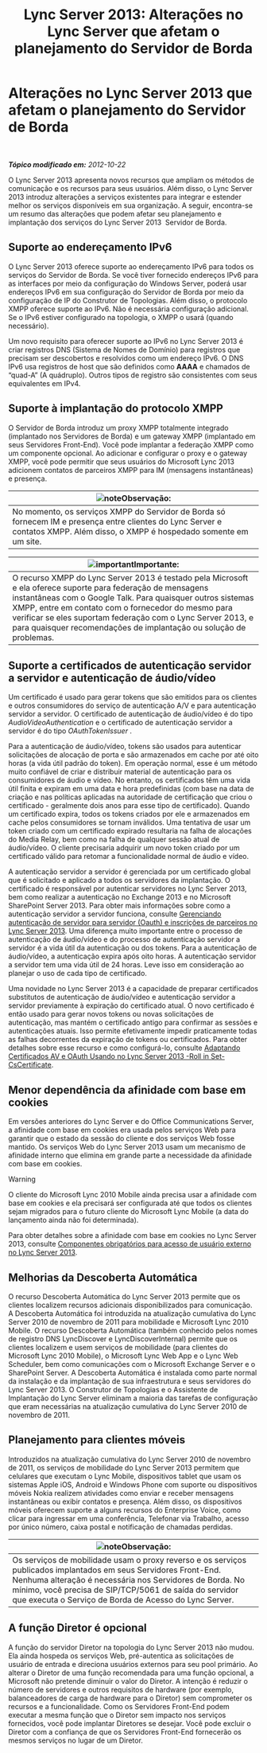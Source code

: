﻿---
title: 'Lync Server 2013: Alterações no Lync Server que afetam o planejamento do Servidor de Borda'
TOCTitle: Alterações no Lync Server 2013 que afetam o planejamento do Servidor de Borda
ms:assetid: 66305160-c9b8-4bc4-9f24-8ee8d9a294f7
ms:mtpsurl: https://technet.microsoft.com/pt-br/library/JJ204965(v=OCS.15)
ms:contentKeyID: 49306947
ms.date: 05/19/2016
mtps_version: v=OCS.15
ms.translationtype: HT
---

# Alterações no Lync Server 2013 que afetam o planejamento do Servidor de Borda

 

_**Tópico modificado em:** 2012-10-22_

O Lync Server 2013 apresenta novos recursos que ampliam os métodos de comunicação e os recursos para seus usuários. Além disso, o Lync Server 2013 introduz alterações a serviços existentes para integrar e estender melhor os serviços disponíveis em sua organização. A seguir, encontra-se um resumo das alterações que podem afetar seu planejamento e implantação dos serviços do Lync Server 2013  Servidor de Borda.

## Suporte ao endereçamento IPv6

O Lync Server 2013 oferece suporte ao endereçamento IPv6 para todos os serviços do Servidor de Borda. Se você tiver fornecido endereços IPv6 para as interfaces por meio da configuração do Windows Server, poderá usar endereços IPv6 em sua configuração do Servidor de Borda por meio da configuração de IP do Construtor de Topologias. Além disso, o protocolo XMPP oferece suporte ao IPv6. Não é necessária configuração adicional. Se o IPv6 estiver configurado na topologia, o XMPP o usará (quando necessário).

Um novo requisito para oferecer suporte ao IPv6 no Lync Server 2013 é criar registros DNS (Sistema de Nomes de Domínio) para registros que precisam ser descobertos e resolvidos como um endereço IPv6. O DNS IPv6 usa registros de host que são definidos como **AAAA** e chamados de “quad-A” (A quádruplo). Outros tipos de registro são consistentes com seus equivalentes em IPv4.

## Suporte à implantação do protocolo XMPP

O Servidor de Borda introduz um proxy XMPP totalmente integrado (implantado nos Servidores de Borda) e um gateway XMPP (implantado em seus Servidores Front-End). Você pode implantar a federação XMPP como um componente opcional. Ao adicionar e configurar o proxy e o gateway XMPP, você pode permitir que seus usuários do Microsoft Lync 2013 adicionem contatos de parceiros XMPP para IM (mensagens instantâneas) e presença.

<table>
<thead>
<tr class="header">
<th><img src="images/Gg425756.note(OCS.15).gif" title="note" alt="note" />Observação:</th>
</tr>
</thead>
<tbody>
<tr class="odd">
<td>No momento, os serviços XMPP do Servidor de Borda só fornecem IM e presença entre clientes do Lync Server e contatos XMPP. Além disso, o XMPP é hospedado somente em um site.</td>
</tr>
</tbody>
</table>


<table>
<thead>
<tr class="header">
<th><img src="images/Gg425939.important(OCS.15).gif" title="important" alt="important" />Importante:</th>
</tr>
</thead>
<tbody>
<tr class="odd">
<td>O recurso XMPP do Lync Server 2013 é testado pela Microsoft e ela oferece suporte para federação de mensagens instantâneas com o Google Talk. Para quaisquer outros sistemas XMPP, entre em contato com o fornecedor do mesmo para verificar se eles suportam federação com o Lync Server 2013, e para quaisquer recomendações de implantação ou solução de problemas.</td>
</tr>
</tbody>
</table>


## Suporte a certificados de autenticação servidor a servidor e autenticação de áudio/vídeo

Um certificado é usado para gerar tokens que são emitidos para os clientes e outros consumidores do serviço de autenticação A/V e para autenticação servidor a servidor. O certificado de autenticação de áudio/vídeo é do tipo *AudioVideoAuthentication* e o certificado de autenticação servidor a servidor é do tipo *OAuthTokenIssuer* .

Para a autenticação de áudio/vídeo, tokens são usados para autenticar solicitações de alocação de porta e são armazenados em cache por até oito horas (a vida útil padrão do token). Em operação normal, esse é um método muito confiável de criar e distribuir material de autenticação para os consumidores de áudio e vídeo. No entanto, os certificados têm uma vida útil finita e expiram em uma data e hora predefinidas (com base na data de criação e nas políticas aplicadas na autoridade de certificação que criou o certificado - geralmente dois anos para esse tipo de certificado). Quando um certificado expira, todos os tokens criados por ele e armazenados em cache pelos consumidores se tornam inválidos. Uma tentativa de usar um token criado com um certificado expirado resultaria na falha de alocações do Media Relay, bem como na falha de qualquer sessão atual de áudio/vídeo. O cliente precisaria adquirir um novo token criado por um certificado válido para retomar a funcionalidade normal de áudio e vídeo.

A autenticação servidor a servidor é gerenciada por um certificado global que é solicitado e aplicado a todos os servidores da implantação. O certificado é responsável por autenticar servidores no Lync Server 2013, bem como realizar a autenticação no Exchange 2013 e no Microsoft SharePoint Server 2013. Para obter mais informações sobre como a autenticação servidor a servidor funciona, consulte [Gerenciando autenticação de servidor para servidor (Oauth) e inscrições de parceiros no Lync Server 2013](lync-server-2013-managing-server-to-server-authentication-oauth-and-partner-applications.md). Uma diferença muito importante entre o processo de autenticação de áudio/vídeo e do processo de autenticação servidor a servidor é a vida útil da autenticação ou dos tokens. Para a autenticação de áudio/vídeo, a autenticação expira após oito horas. A autenticação servidor a servidor tem uma vida útil de 24 horas. Leve isso em consideração ao planejar o uso de cada tipo de certificado.

Uma novidade no Lync Server 2013 é a capacidade de preparar certificados substitutos de autenticação de áudio/vídeo e autenticação servidor a servidor previamente à expiração do certificado atual. O novo certificado é então usado para gerar novos tokens ou novas solicitações de autenticação, mas mantém o certificado antigo para confirmar as sessões e autenticações atuais. Isso permite efetivamente impedir praticamente todas as falhas decorrentes da expiração de tokens ou certificados. Para obter detalhes sobre esse recurso e como configurá-lo, consulte [Adaptando Certificados AV e OAuth Usando no Lync Server 2013 -Roll in Set-CsCertificate](lync-server-2013-staging-av-and-oauth-certificates-using-roll-in-https://docs.microsoft.com/en-us/powershell/module/skype/Set-CsCertificate).

## Menor dependência da afinidade com base em cookies

Em versões anteriores do Lync Server e do Office Communications Server, a afinidade com base em cookies era usada pelos serviços Web para garantir que o estado da sessão do cliente e dos serviços Web fosse mantido. Os serviços Web do Lync Server 2013 usam um mecanismo de afinidade interno que elimina em grande parte a necessidade da afinidade com base em cookies.


> [!WARNING]
> O cliente do Microsoft Lync 2010 Mobile ainda precisa usar a afinidade com base em cookies e ela precisará ser configurada até que todos os clientes sejam migrados para o futuro cliente do Microsoft Lync Mobile (a data do lançamento ainda não foi determinada).



Para obter detalhes sobre a afinidade com base em cookies no Lync Server 2013, consulte [Componentes obrigatórios para acesso de usuário externo no Lync Server 2013](lync-server-2013-components-required-for-external-user-access.md).

## Melhorias da Descoberta Automática

O recurso Descoberta Automática do Lync Server 2013 permite que os clientes localizem recursos adicionais disponibilizados para comunicação. A Descoberta Automática foi introduzida na atualização cumulativa do Lync Server 2010 de novembro de 2011 para mobilidade e Microsoft Lync 2010 Mobile. O recurso Descoberta Automática (também conhecido pelos nomes de registro DNS LyncDiscover e LyncDiscoverInternal) permite que os clientes localizem e usem serviços de mobilidade (para clientes do Microsoft Lync 2010 Mobile), o Microsoft Lync Web App e o Lync Web Scheduler, bem como comunicações com o Microsoft Exchange Server e o SharePoint Server. A Descoberta Automática é instalada como parte normal da instalação e da implantação de sua infraestrutura e seus servidores do Lync Server 2013. O Construtor de Topologias e o Assistente de Implantação do Lync Server eliminam a maioria das tarefas de configuração que eram necessárias na atualização cumulativa do Lync Server 2010 de novembro de 2011.

## Planejamento para clientes móveis

Introduzidos na atualização cumulativa do Lync Server 2010 de novembro de 2011, os serviços de mobilidade do Lync Server 2013 permitem que celulares que executam o Lync Mobile, dispositivos tablet que usam os sistemas Apple iOS, Android e Windows Phone com suporte ou dispositivos móveis Nokia realizem atividades como enviar e receber mensagens instantâneas ou exibir contatos e presença. Além disso, os dispositivos móveis oferecem suporte a alguns recursos do Enterprise Voice, como clicar para ingressar em uma conferência, Telefonar via Trabalho, acesso por único número, caixa postal e notificação de chamadas perdidas.

<table>
<thead>
<tr class="header">
<th><img src="images/Gg425756.note(OCS.15).gif" title="note" alt="note" />Observação:</th>
</tr>
</thead>
<tbody>
<tr class="odd">
<td>Os serviços de mobilidade usam o proxy reverso e os serviços publicados implantados em seus Servidores Front-End. Nenhuma alteração é necessária nos Servidores de Borda. No mínimo, você precisa de SIP/TCP/5061 de saída do servidor que executa o Serviço de Borda de Acesso do Lync Server.</td>
</tr>
</tbody>
</table>


## A função Diretor é opcional

A função do servidor Diretor na topologia do Lync Server 2013 não mudou. Ela ainda hospeda os serviços Web, pré-autentica as solicitações de usuário de entrada e direciona usuários externos para seu pool primário. Ao alterar o Diretor de uma função recomendada para uma função opcional, a Microsoft não pretende diminuir o valor do Diretor. A intenção é reduzir o número de servidores e outros requisitos de hardware (por exemplo, balanceadores de carga de hardware para o Diretor) sem comprometer os recursos e a funcionalidade. Como os Servidores Front-End podem executar a mesma função que o Diretor sem impacto nos serviços fornecidos, você pode implantar Diretores se desejar. Você pode excluir o Diretor com a confiança de que os Servidores Front-End fornecerão os mesmos serviços no lugar de um Diretor.

